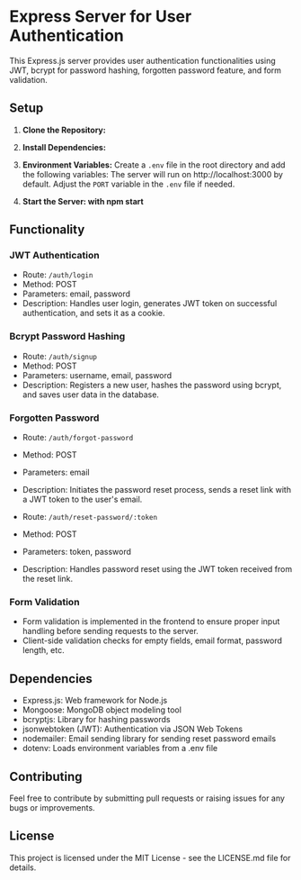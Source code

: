# Express Server for User Authentication

This Express.js server provides user authentication functionalities using JWT, bcrypt for password hashing, forgotten password feature, and form validation.

## Setup

1. **Clone the Repository:**

2. **Install Dependencies:**


3. **Environment Variables:**
Create a `.env` file in the root directory and add the following variables:
The server will run on http://localhost:3000 by default. Adjust the `PORT` variable in the `.env` file if needed.


4. **Start the Server: with npm start**

## Functionality

### JWT Authentication

- Route: `/auth/login`
- Method: POST
- Parameters: email, password
- Description: Handles user login, generates JWT token on successful authentication, and sets it as a cookie.

### Bcrypt Password Hashing

- Route: `/auth/signup`
- Method: POST
- Parameters: username, email, password
- Description: Registers a new user, hashes the password using bcrypt, and saves user data in the database.

### Forgotten Password

- Route: `/auth/forgot-password`
- Method: POST
- Parameters: email
- Description: Initiates the password reset process, sends a reset link with a JWT token to the user's email.

- Route: `/auth/reset-password/:token`
- Method: POST
- Parameters: token, password
- Description: Handles password reset using the JWT token received from the reset link.

### Form Validation

- Form validation is implemented in the frontend to ensure proper input handling before sending requests to the server.
- Client-side validation checks for empty fields, email format, password length, etc.

## Dependencies

- Express.js: Web framework for Node.js
- Mongoose: MongoDB object modeling tool
- bcryptjs: Library for hashing passwords
- jsonwebtoken (JWT): Authentication via JSON Web Tokens
- nodemailer: Email sending library for sending reset password emails
- dotenv: Loads environment variables from a .env file

## Contributing

Feel free to contribute by submitting pull requests or raising issues for any bugs or improvements.

## License

This project is licensed under the MIT License - see the LICENSE.md file for details.
